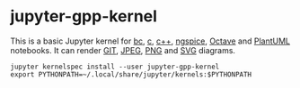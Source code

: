 # jupyter-gpp-kernel
This is a basic Jupyter kernel for [bc](https://www.gnu.org/software/bc/), [c](https://gcc.gnu.org/), [c++](https://gcc.gnu.org/), [ngspice](https://sourceforge.net/projects/ngspice/), [Octave](https://en.wikipedia.org/wiki/Octave) and [PlantUML](https://plantuml.com/) notebooks. It can render [GIT](https://en.wikipedia.org/wiki/GIF), [JPEG](https://en.wikipedia.org/wiki/JPEG), [PNG](https://en.wikipedia.org/wiki/PNG) and [SVG](https://en.wikipedia.org/wiki/SVG) diagrams.
```
jupyter kernelspec install --user jupyter-gpp-kernel
export PYTHONPATH=~/.local/share/jupyter/kernels:$PYTHONPATH
```
